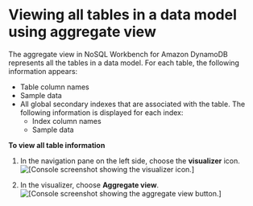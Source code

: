 # Viewing all tables in a data model using aggregate view<a name="workbench.Visualizer.AggregateView"></a>

The aggregate view in NoSQL Workbench for Amazon DynamoDB represents all the tables in a data model\. For each table, the following information appears:
+ Table column names
+ Sample data
+ All global secondary indexes that are associated with the table\. The following information is displayed for each index:
  + Index column names
  + Sample data

**To view all table information**

1. In the navigation pane on the left side, choose the **visualizer** icon\.  
![\[Console screenshot showing the visualizer icon.\]](http://docs.aws.amazon.com/amazondynamodb/latest/developerguide/images/workbench/VisualizerChoose.png)

1. In the visualizer, choose **Aggregate view**\.  
![\[Console screenshot showing the aggregate view button.\]](http://docs.aws.amazon.com/amazondynamodb/latest/developerguide/images/workbench/VisualizerAggregateView.png)